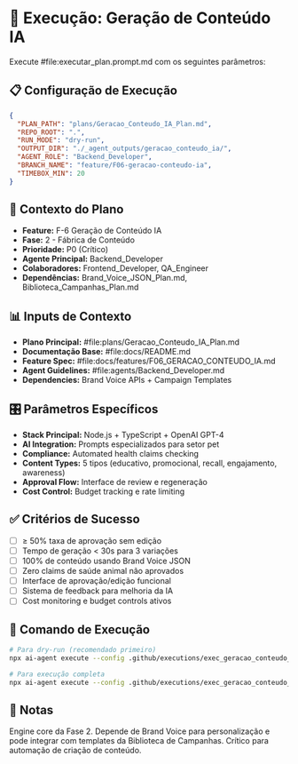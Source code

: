 # 🚀 Execução: Geração de Conteúdo IA

Execute #file:executar_plan.prompt.md com os seguintes parâmetros:

## 📋 Configuração de Execução

```json
{
  "PLAN_PATH": "plans/Geracao_Conteudo_IA_Plan.md",
  "REPO_ROOT": ".",
  "RUN_MODE": "dry-run",
  "OUTPUT_DIR": "./_agent_outputs/geracao_conteudo_ia/",
  "AGENT_ROLE": "Backend_Developer",
  "BRANCH_NAME": "feature/F06-geracao-conteudo-ia",
  "TIMEBOX_MIN": 20
}
```

## 🎯 Contexto do Plano

- **Feature:** F-6 Geração de Conteúdo IA
- **Fase:** 2 - Fábrica de Conteúdo
- **Prioridade:** P0 (Crítico)
- **Agente Principal:** Backend_Developer
- **Colaboradores:** Frontend_Developer, QA_Engineer
- **Dependências:** Brand_Voice_JSON_Plan.md, Biblioteca_Campanhas_Plan.md

## 📊 Inputs de Contexto

- **Plano Principal:** #file:plans/Geracao_Conteudo_IA_Plan.md
- **Documentação Base:** #file:docs/README.md
- **Feature Spec:** #file:docs/features/F06_GERACAO_CONTEUDO_IA.md
- **Agent Guidelines:** #file:agents/Backend_Developer.md
- **Dependencies:** Brand Voice APIs + Campaign Templates

## 🎛️ Parâmetros Específicos

- **Stack Principal:** Node.js + TypeScript + OpenAI GPT-4
- **AI Integration:** Prompts especializados para setor pet
- **Compliance:** Automated health claims checking
- **Content Types:** 5 tipos (educativo, promocional, recall, engajamento, awareness)
- **Approval Flow:** Interface de review e regeneração
- **Cost Control:** Budget tracking e rate limiting

## ✅ Critérios de Sucesso

- [ ] ≥ 50% taxa de aprovação sem edição
- [ ] Tempo de geração < 30s para 3 variações
- [ ] 100% de conteúdo usando Brand Voice JSON
- [ ] Zero claims de saúde animal não aprovados
- [ ] Interface de aprovação/edição funcional
- [ ] Sistema de feedback para melhoria da IA
- [ ] Cost monitoring e budget controls ativos

## 🎯 Comando de Execução

```bash
# Para dry-run (recomendado primeiro)
npx ai-agent execute --config .github/executions/exec_geracao_conteudo_ia.md

# Para execução completa
npx ai-agent execute --config .github/executions/exec_geracao_conteudo_ia.md --mode execute
```

## 📝 Notas

Engine core da Fase 2. Depende de Brand Voice para personalização e pode integrar com templates da Biblioteca de Campanhas. Crítico para automação de criação de conteúdo.